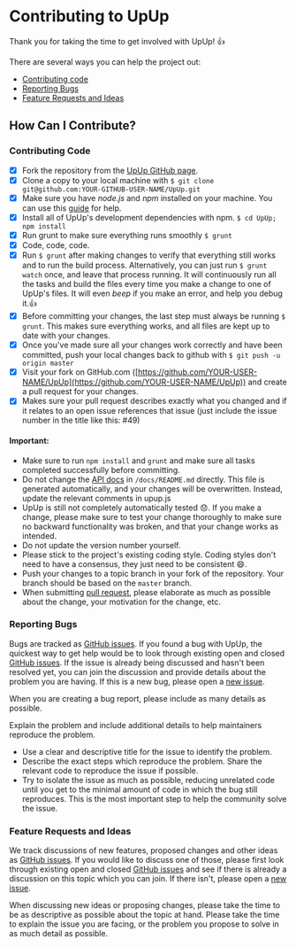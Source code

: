 # Contributing to UpUp

Thank you for taking the time to get involved with UpUp! :+1:

There are several ways you can help the project out:

* [Contributing code](#contributing-code)
* [Reporting Bugs](#reporting-bugs)
* [Feature Requests and Ideas](#feature-requests-and-ideas)

## How Can I Contribute?

### Contributing Code

- [x] Fork the repository from the [UpUp GitHub page](https://github.com/TalAter/UpUp).
- [x] Clone a copy to your local machine with `$ git clone git@github.com:YOUR-GITHUB-USER-NAME/UpUp.git`
- [x] Make sure you have *node.js* and *npm* installed on your machine. You can use this [guide](https://docs.npmjs.com/getting-started/installing-node) for help.
- [x] Install all of UpUp's development dependencies with npm. `$ cd UpUp; npm install`
- [x] Run grunt to make sure everything runs smoothly `$ grunt`
- [x] Code, code, code.
- [x] Run `$ grunt` after making changes to verify that everything still works and to run the build process. Alternatively, you can just run `$ grunt watch` once, and leave that process running. It will continuously run all the tasks and build the files every time you make a change to one of UpUp's files. It will even *beep* if you make an error, and help you debug it.:+1:
- [x] Before committing your changes, the last step must always be running `$ grunt`. This makes sure everything works, and all files are kept up to date with your changes.
- [x] Once you've made sure all your changes work correctly and have been committed, push your local changes back to github with `$ git push -u origin master`
- [x] Visit your fork on GitHub.com ([https://github.com/YOUR-USER-NAME/UpUp](https://github.com/YOUR-USER-NAME/UpUp)) and create a pull request for your changes.
- [x] Makes sure your pull request describes exactly what you changed and if it relates to an open issue references that issue (just include the issue number in the title like this: #49)

#### Important:

* Make sure to run `npm install` and `grunt` and make sure all tasks completed successfully before committing.
* Do not change the [API docs](https://github.com/TalAter/UpUp/blob/master/docs/README.md) in `/docs/README.md` directly. This file is generated automatically, and your changes will be overwritten. Instead, update the relevant comments in upup.js
* UpUp is still not completely automatically tested :disappointed:. If you make a change, please make sure to test your change thoroughly to make sure no backward functionality was broken, and that your change works as intended.
* Do not update the version number yourself.
* Please stick to the project's existing coding style. Coding styles don't need to have a consensus, they just need to be consistent :smile:.
* Push your changes to a topic branch in your fork of the repository. Your branch should be based on the `master` branch.
* When submitting [pull request](https://help.github.com/articles/using-pull-requests/), please elaborate as much as possible about the change, your motivation for the change, etc.

### Reporting Bugs

Bugs are tracked as [GitHub issues](https://github.com/TalAter/UpUp/issues). If you found a bug with UpUp, the quickest way to get help would be to look through existing open and closed [GitHub issues](https://github.com/TalAter/UpUp/issues?q=is%3Aissue). If the issue is already being discussed and hasn't been resolved yet, you can join the discussion and provide details about the problem you are having. If this is a new bug, please open a [new issue](https://github.com/TalAter/UpUp/issues/new).

When you are creating a bug report, please include as many details as possible.

Explain the problem and include additional details to help maintainers reproduce the problem.

* Use a clear and descriptive title for the issue to identify the problem.
* Describe the exact steps which reproduce the problem. Share the relevant code to reproduce the issue if possible.
* Try to isolate the issue as much as possible, reducing unrelated code until you get to the minimal amount of code in which the bug still reproduces. This is the most important step to help the community solve the issue.

### Feature Requests and Ideas

We track discussions of new features, proposed changes and other ideas as [GitHub issues](https://github.com/TalAter/UpUp/issues). If you would like to discuss one of those, please first look through existing open and closed [GitHub issues](https://github.com/TalAter/UpUp/issues?q=is%3Aissue) and see if there is already a discussion on this topic which you can join. If there isn't, please open a [new issue](https://github.com/TalAter/UpUp/issues/new).

When discussing new ideas or proposing changes, please take the time to be as descriptive as possible about the topic at hand. Please take the time to explain the issue you are facing, or the problem you propose to solve in as much detail as possible.
